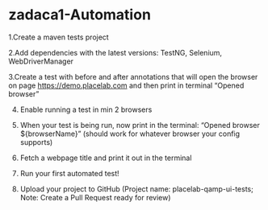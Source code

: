 # zadaca1-Automation
1.Create a maven tests project

2.Add dependencies with the latest versions: TestNG, Selenium, 
WebDriverManager

3.Create a test with before and after annotations that will open the browser 
on page https://demo.placelab.com and then print in terminal “Opened 
browser”

4. Enable running a test in min 2 browsers

5. When your test is being run, now print in the terminal: “Opened browser 
${browserName}” (should work for whatever browser your config 
supports)

6. Fetch a webpage title and print it out in the terminal

7. Run your first automated test!

8. Upload your project to GitHub (Project name: placelab-qamp-ui-tests; 
Note: Create a Pull Request ready for review)
